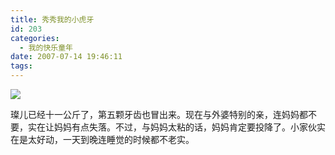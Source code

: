 ```yaml
---
title: 秀秀我的小虎牙
id: 203
categories:
  - 我的快乐童年
date: 2007-07-14 19:46:11
tags:
---
```


![](http://www.candreams.com/images/2007/07/luya.jpg)

璨儿已经十一公斤了，第五颗牙齿也冒出来。现在与外婆特别的亲，连妈妈都不要，实在让妈妈有点失落。不过，与妈妈太粘的话，妈妈肯定要投降了。小家伙实在是太好动，一天到晚连睡觉的时候都不老实。